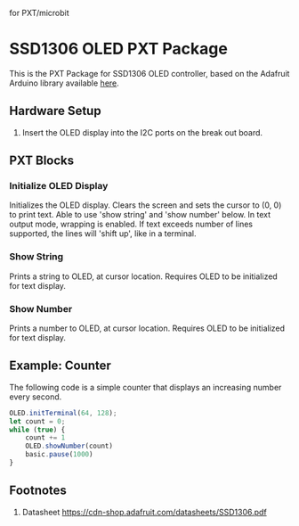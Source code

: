 for PXT/microbit

# SSD1306 OLED PXT Package

This is the PXT Package for SSD1306 OLED controller, based on the Adafruit Arduino library available [here](https://github.com/adafruit/Adafruit_SSD1306).

## Hardware Setup
1. Insert the OLED display into the I2C ports on the break out board.

## PXT Blocks
### Initialize OLED Display
Initializes the OLED display.
Clears the screen and sets the cursor to (0, 0) to print text.
Able to use 'show string' and 'show number' below.
In text output mode, wrapping is enabled.
If text exceeds number of lines supported, the lines will 'shift up', like in a terminal.

### Show String
Prints a string to OLED, at cursor location.
Requires OLED to be initialized for text display.

### Show Number
Prints a number to OLED, at cursor location.
Requires OLED to be initialized for text display.

## Example: Counter
The following code is a simple counter that displays an increasing number every second.

```typescript
OLED.initTerminal(64, 128);
let count = 0;
while (true) {
    count += 1
    OLED.showNumber(count)
    basic.pause(1000)
}
```

## Footnotes
1.  Datasheet
https://cdn-shop.adafruit.com/datasheets/SSD1306.pdf